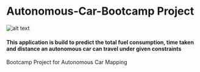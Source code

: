 # Autonomous-Car-Bootcamp Project
![alt text](https://sqli.co/images/2018/07/12/acquia-shr1s5.jpg)

#### This application is build to predict the total fuel consumption, time taken and distance an autonomous car can travel under given constraints

Bootcamp Project for Autonomous Car Mapping 
